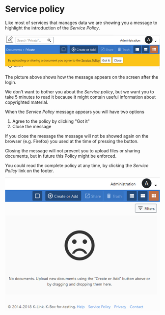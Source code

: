 # Service policy

Like most of services that manages data we are showing you a message to highlight the introduction of the _Service Policy_.  

![Service Policy banner](./images/document-policy-notice.JPG)

The picture above shows how the message appears on the screen after the login.

We don't want to bother you about the _Service policy_, but we want you to take 5 minutes to read it because it might contain 
useful information about copyrighted material.

When the _Service Policy_ message appears you will have two options

1. Agree to the policy by clicking "Got it"
2. Close the message

If you close the message the message will not be showed again on the browser (e.g. Firefox) you used at the time of pressing the button.

Closing the message will not prevent you to upload files or sharing documents, but in future this Policy might be enforced.

You could read the complete policy at any time, by clicking the _Service Policy_ link on the footer.

![Service Policy banner](./images/footer-with-service-policy.JPG)
